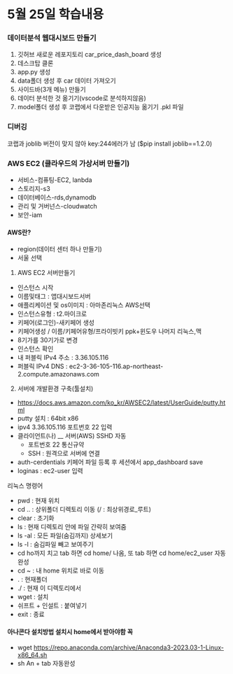 # 5월 25일 학습내용

### 데이터분석 웹대시보드 만들기

1. 깃허브 새로운 레포지토리 car_price_dash_board 생성
2. 데스크탑 클론
3. app.py 생성
4. data폴더 생성 후 car 데이터 가져오기
5. 사이드바(3개 메뉴) 만들기
6. 데이터 분석한 것 옮기기(vscode로 분석하지않음)
7. model폴더 생성 후 코랩에서 다운받은 인공지능 옮기기 .pkl 파일

### 디버깅
코랩과 joblib 버전이 맞지 않아 key:244에러가 남
($pip install joblib==1.2.0)

### AWS EC2 (클라우드의 가상서버 만들기)
- 서비스-컴퓨팅-EC2, lanbda
- 스토리지-s3
- 데이터베이스-rds,dynamodb
- 관리 및 거버넌스-cloudwatch
- 보안-iam
#### AWS란?
- region(데이터 센터 하나 만들기)
- 서울 선택

1. AWS EC2 서버만들기

- 인스턴스 시작
- 이름및태그 : 앱대시보드서버
- 애플리케이션 및 os이미지 : 아마존리눅스 AWS선택
- 인스턴스유형 : t2.마이크로
- 키페어(로그인)-새키페어 생성
- 키페어생성 / 이름/키페어유형/프라이빗키 ppk+윈도우 나머지 리눅스,맥
- 8기가를 30기가로 변경
- 인스턴스 확인
- 내 퍼블릭 IPv4 주소 : 3.36.105.116
- 퍼블릭 IPv4 DNS : ec2-3-36-105-116.ap-northeast-2.compute.amazonaws.com

2. 서버에 개발환경 구축(툴설치)
- https://docs.aws.amazon.com/ko_kr/AWSEC2/latest/UserGuide/putty.html
- putty 설치 : 64bit x86
- ipv4 3.36.105.116 포트번호 22 입력
- 클라이언트(나) __ 서버(AWS) SSHD 자동
  - 포트번호 22 통신규약
  - SSH : 원격으로 서버에 연결
- auth-cerdentials 키페어 파일 등록 후 세션에서 app_dashboard save
- loginas : ec2-user 입력

리눅스 명령어
- pwd : 현재 위치
- cd .. : 상위폴더 디렉토리 이동 (/ : 최상위경로_루트)
- clear : 초기화
- ls : 현재 디렉토리 안에 파일 간략히 보여줌
- ls -al : 모든 파일(숨김까지) 상세보기
- ls -l : 숨김파일 빼고 보여주기
- cd ho까지 치고 tab 하면 cd home/ 나옴, 또 tab 하면 cd home/ec2_user 자동완성
- cd ~  : 내 home 위치로 바로 이동
- . : 현재폴더
- ./ : 현재 이 디렉토리에서
- wget : 설치
- 쉬프트 + 인설트 : 붙여넣기
- exit : 종료
  

#### 아나콘다 설치방법 설치시 home에서 받아야함 꼭
- wget https://repo.anaconda.com/archive/Anaconda3-2023.03-1-Linux-x86_64.sh
- sh An + tab 자동완성
